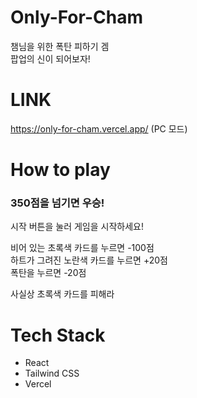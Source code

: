# Only-For-Cham
챔님을 위한 폭탄 피하기 겜<br />
팝업의 신이 되어보자!

# LINK
https://only-for-cham.vercel.app/ (PC 모드)

# How to play
### 350점을 넘기면 우승!
시작 버튼을 눌러 게임을 시작하세요!<br>

비어 있는 초록색 카드를 누르면 -100점<br />
하트가 그려진 노란색 카드를 누르면 +20점<br />
폭탄을 누르면 -20점<br />

사실상 초록색 카드를 피해라

# Tech Stack
- React
- Tailwind CSS
- Vercel 

